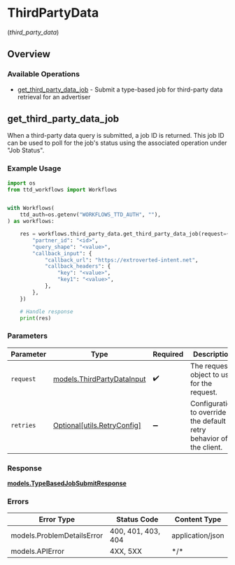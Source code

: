 # ThirdPartyData
(*third_party_data*)

## Overview

### Available Operations

* [get_third_party_data_job](#get_third_party_data_job) - Submit a type-based job for third-party data retrieval for an advertiser

## get_third_party_data_job

When a third-party data query is submitted, a job ID is returned.
This job ID can be used to poll for the job's status using the associated operation under "Job Status".

### Example Usage

```python
import os
from ttd_workflows import Workflows


with Workflows(
    ttd_auth=os.getenv("WORKFLOWS_TTD_AUTH", ""),
) as workflows:

    res = workflows.third_party_data.get_third_party_data_job(request={
        "partner_id": "<id>",
        "query_shape": "<value>",
        "callback_input": {
            "callback_url": "https://extroverted-intent.net",
            "callback_headers": {
                "key": "<value>",
                "key1": "<value>",
            },
        },
    })

    # Handle response
    print(res)

```

### Parameters

| Parameter                                                           | Type                                                                | Required                                                            | Description                                                         |
| ------------------------------------------------------------------- | ------------------------------------------------------------------- | ------------------------------------------------------------------- | ------------------------------------------------------------------- |
| `request`                                                           | [models.ThirdPartyDataInput](../../models/thirdpartydatainput.md)   | :heavy_check_mark:                                                  | The request object to use for the request.                          |
| `retries`                                                           | [Optional[utils.RetryConfig]](../../models/utils/retryconfig.md)    | :heavy_minus_sign:                                                  | Configuration to override the default retry behavior of the client. |

### Response

**[models.TypeBasedJobSubmitResponse](../../models/typebasedjobsubmitresponse.md)**

### Errors

| Error Type                 | Status Code                | Content Type               |
| -------------------------- | -------------------------- | -------------------------- |
| models.ProblemDetailsError | 400, 401, 403, 404         | application/json           |
| models.APIError            | 4XX, 5XX                   | \*/\*                      |